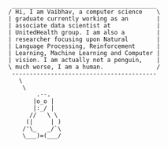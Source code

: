      _________________________________________ 
    / Hi, I am Vaibhav, a computer science    \
    | graduate currently working as an        |
    | associate data scientist at             |
    | UnitedHealth group. I am also a         |
    | researcher focusing upon Natural        |
    | Language Processing, Reinforcement      |
    | Learning, Machine Learning and Computer |
    | vision. I am actually not a penguin,    |
    \ much worse, I am a human.               /
     ----------------------------------------- 
       \
        \
            .--.
           |o_o |
           |:_/ |
          //   \ \
         (|     | )
        /'\_   _/`\
        \___)=(___/
    
